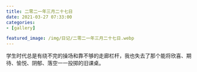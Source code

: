 ```yaml
---
title: 二零二一年三月二十七日
date: 2021-03-27 07:33:00
categories:
- [gallery]

featured_image: /img/日记/二零二一年三月二十七日.webp
---
```


学生时代总是有绕不完的操场和靠不够的走廊栏杆，我也失去了那个能将欣喜、期待、愉悦、阴郁、落空一一投掷的旧课桌。
